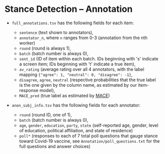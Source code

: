 # Stance Detection – Annotation

* `full_annotations.tsv` has the following fields for each item: 
  * `sentence` (text shown to annotators), 
  * `annotator_n`, where `n` ranges from 0-3 (annotation from the nth worker)
  * `round` (round is always 1), 
  * `batch` (batch number is always 0), 
  * `sent_id` (ID of item within each batch. IDs beginning with 's' indicate a screen item; IDs beginning with 't' indicate a true item),
  * `av_rating` (average rating over all 4 annotators, with the label mapping `{"agree": 1, "neutral": 0, "disagree": -1}`,
  * `disagree`, `agree`, `neutral` (respective probabilities that the true label is the one given by the column name, as estimated by our item-response model),
  * `MACE_pred` (true label as estimated by [MACE](https://github.com/dirkhovy/mace))

* `anon_subj_info.tsv` has the following fields for each annotator:
  * `round` (round ID, one of 1), 
  * `batch` (batch number is always 0),
  * `age`, `gender`, `education`, `party`, `state` (self-reported age, gender, level of education, political affiliation, and state of residence)
  * `poll*` (responses to each of 7 total poll questions that gauge stance toward Covid-19 vaccine, see `Annotation/poll_questions.txt` for the full questions and answer choices) 

